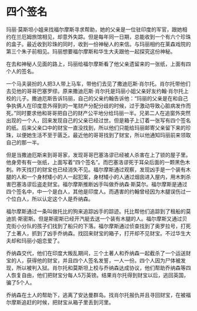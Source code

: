 # 四个签名

玛丽·莫斯坦小姐来找福尔摩斯寻求帮助，她的父亲是一位驻印度的军官，跟她相约在兰厄姆旅馆相见，却意外失踪。但是每年同一日期，总能收到一个有六个珍珠的盒子。最近收到珍珠的同时，收到一份神秘人的来信。与玛丽相约在莱森戏院的第三个朱子前相见。玛丽想要福尔摩斯和华生大夫跟他一起探究这份神秘。

在去和神秘人见面的路上，玛丽给福尔摩斯看了他父亲遗留来的一张纸，上面有四个人的签名。

一个马夫装扮的人把3人带上马车，带他们去见了撒迪厄斯·肖尔托。肖尔托带他们去见他的哥哥巴塞罗缪。原来撒迪厄斯·肖尔托是玛丽小姐父亲好友约翰·肖尔托上校的儿子。撒迪厄斯告诉玛丽，自己的父亲约翰告诉他：“玛丽的父亲是在和自己争执俩人在印度意外得到的一笔财产分配分歧的时候，过于激动导致心脏病发作而死。”同时要求他和哥哥把自己的财产公平地分给玛丽一半。兄弟二人在追窗外突然出现的一个人，回来发现自己的父亲已经过世。但是箱子上订着一张写有四个签名的纸。后来父亲口中的财宝一直没找到，所以他们只能给玛丽邮寄父亲留下来的珍珠，以便她生活不至于匮乏。最近他的哥哥找到了财宝，所以他通知玛丽前来领取自己的那一半。

但是当撒迪厄斯来到哥哥家，发现哥哥巴塞洛谬已经被人杀害在上了锁的屋子里。他身旁有有一张纸，上面写着“四个签名”。而巴塞洛谬死于耳朵后面的一颗黑色木刺。昨天找打的财宝也已经消失不见。福尔摩斯通过观察，发现凶手是一个装有木腿的人和一个身材矮小的人一起犯案，身材矮小的人通过烟囱进入屋内，用木刺杀害巴塞洛谬后盗走财宝。福尔摩斯推断凶手叫做乔纳森·斯莫尔。福尔摩斯是通过四个签名中，中一个是白人，其他是印度人。而遇害的约翰曾经因为木腿误伤过一个位白人，所以认定这个人是乔纳森。

福尔摩斯通过一条叫做托比的狗来追踪凶手的踪迹。托比帮他们追踪到了租船的莫迪凯·斯密斯。但是斯密斯已经开汽艇去送一个装有木腿的人。福尔摩斯又通过贝克街小分队的孩子们找到了船只的下落。福尔摩斯通过侦查找到了奥罗拉号，打死了土著人，抓到了凶手乔纳森。找回来财宝的箱子，打开却不见财宝。不过华生大夫却和玛丽小姐恋爱了。

乔纳森交代，他们在印度大叛乱期间，三个土著人和乔纳森一起截杀了一个运送财宝的人，获得他的财宝，并且四个人签名发誓，一人一份。四个人因为尸体被发现，所以被判入狱。肖尔托和莫斯坦上校与乔纳森达成协议，他们帮助乔纳森等四人恢复自由，他们把财宝分每人5万英镑。结果肖尔托得到财宝以后，逃回英国，骗了5个人。

乔纳森在土人的帮助下，逃离了安达曼群岛。找肖尔托报仇并且寻回财宝，在被福尔摩斯追赶的时候，把财宝从箱子里丢到河里。
